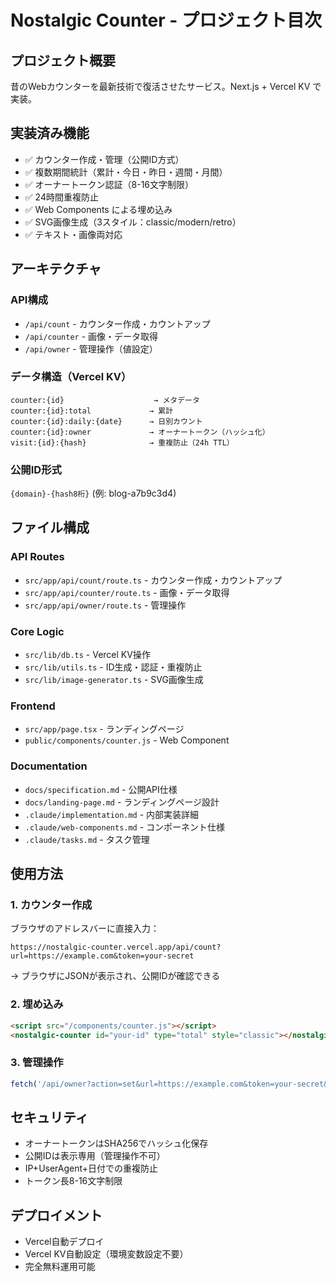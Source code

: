 # Nostalgic Counter - プロジェクト目次

## プロジェクト概要
昔のWebカウンターを最新技術で復活させたサービス。Next.js + Vercel KV で実装。

## 実装済み機能
- ✅ カウンター作成・管理（公開ID方式）
- ✅ 複数期間統計（累計・今日・昨日・週間・月間）
- ✅ オーナートークン認証（8-16文字制限）
- ✅ 24時間重複防止
- ✅ Web Components による埋め込み
- ✅ SVG画像生成（3スタイル：classic/modern/retro）
- ✅ テキスト・画像両対応

## アーキテクチャ
### API構成
- `/api/count` - カウンター作成・カウントアップ
- `/api/counter` - 画像・データ取得
- `/api/owner` - 管理操作（値設定）

### データ構造（Vercel KV）
```
counter:{id}                    → メタデータ
counter:{id}:total             → 累計
counter:{id}:daily:{date}      → 日別カウント
counter:{id}:owner             → オーナートークン（ハッシュ化）
visit:{id}:{hash}              → 重複防止（24h TTL）
```

### 公開ID形式
`{domain}-{hash8桁}` (例: blog-a7b9c3d4)

## ファイル構成
### API Routes
- `src/app/api/count/route.ts` - カウンター作成・カウントアップ
- `src/app/api/counter/route.ts` - 画像・データ取得
- `src/app/api/owner/route.ts` - 管理操作

### Core Logic
- `src/lib/db.ts` - Vercel KV操作
- `src/lib/utils.ts` - ID生成・認証・重複防止
- `src/lib/image-generator.ts` - SVG画像生成

### Frontend
- `src/app/page.tsx` - ランディングページ
- `public/components/counter.js` - Web Component

### Documentation
- `docs/specification.md` - 公開API仕様
- `docs/landing-page.md` - ランディングページ設計
- `.claude/implementation.md` - 内部実装詳細
- `.claude/web-components.md` - コンポーネント仕様
- `.claude/tasks.md` - タスク管理

## 使用方法
### 1. カウンター作成
ブラウザのアドレスバーに直接入力：
```
https://nostalgic-counter.vercel.app/api/count?url=https://example.com&token=your-secret
```
→ ブラウザにJSONが表示され、公開IDが確認できる

### 2. 埋め込み
```html
<script src="/components/counter.js"></script>
<nostalgic-counter id="your-id" type="total" style="classic"></nostalgic-counter>
```

### 3. 管理操作
```javascript
fetch('/api/owner?action=set&url=https://example.com&token=your-secret&total=0')
```

## セキュリティ
- オーナートークンはSHA256でハッシュ化保存
- 公開IDは表示専用（管理操作不可）
- IP+UserAgent+日付での重複防止
- トークン長8-16文字制限

## デプロイメント
- Vercel自動デプロイ
- Vercel KV自動設定（環境変数設定不要）
- 完全無料運用可能